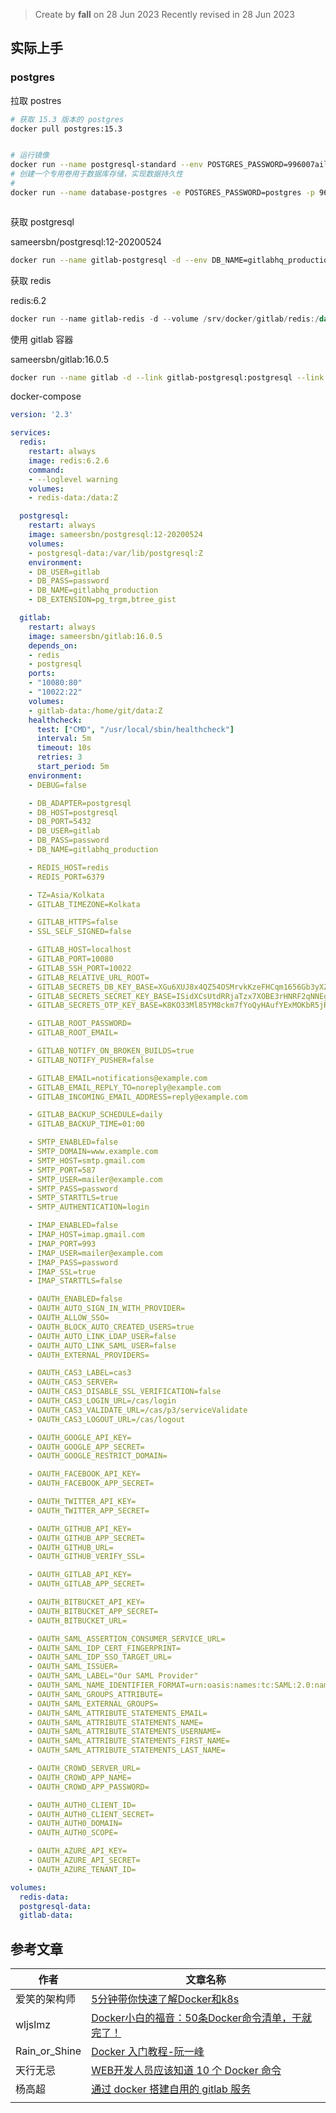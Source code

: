 > Create by **fall** on 28 Jun 2023
> Recently revised in 28 Jun 2023

## 实际上手

### postgres

拉取 postres

```bash
# 获取 15.3 版本的 postgres
docker pull postgres:15.3


# 运行镜像
docker run --name postgresql-standard --env POSTGRES_PASSWORD=996007aile --publish 9600:5432 postgres:15.3
# 创建一个专用卷用于数据库存储，实现数据持久性
# 
docker run --name database-postgres -e POSTGRES_PASSWORD=postgres -p 9600:5432 -v postgresvol:/var/lib/postgresql/data -d postgres:15.3
```

```lua

```



获取 postgresql

sameersbn/postgresql:12-20200524

```bash
docker run --name gitlab-postgresql -d --env DB_NAME=gitlabhq_production --env DB_USER=gitlab --env DB_PASS=admin_99565 --env DB_EXTENSION=pg_trgm,btree_gist --volume /srv/docker/gitlab/postgresql:/var/lib/postgresql  sameersbn/postgresql:12-20200524
```

获取 redis 

redis:6.2

```powershell
docker run --name gitlab-redis -d --volume /srv/docker/gitlab/redis:/data redis:6.2
```

使用 gitlab 容器

sameersbn/gitlab:16.0.5

```bash
docker run --name gitlab -d --link gitlab-postgresql:postgresql --link gitlab-redis:redisio --publish 7022:22 --publish 7080:80 --env GITLAB_PORT=7080 --env GITLAB_SSH_PORT=7022  --env GITLAB_SECRETS_DB_KEY_BASE=XGu6XUJ8x4QZ54OSMrvkKzeFHCqm1656Gb3yXZMzp3dJtm2ruio64ZllmtSgvt7pwnhp --env GITLAB_SECRETS_SECRET_KEY_BASE=ISidXCsUtdRRjaTzx7XOBE3rHNRF2qNNEgg9PfKeHSmEsXWfJueJv7M3NEVtUR2gBJAO --env GITLAB_SECRETS_OTP_KEY_BASE=K8KO33Ml85YM8ckm7fYoQyHAufYExMOKbR5jRzjtz8obhRFAsOuGvEy8p7NbneIjFIGC --volume /srv/docker/gitlab/gitlab:/home/git/data  sameersbn/gitlab:16.0.5
```

docker-compose

```yaml
version: '2.3'

services:
  redis:
    restart: always
    image: redis:6.2.6
    command:
    - --loglevel warning
    volumes:
    - redis-data:/data:Z

  postgresql:
    restart: always
    image: sameersbn/postgresql:12-20200524
    volumes:
    - postgresql-data:/var/lib/postgresql:Z
    environment:
    - DB_USER=gitlab
    - DB_PASS=password
    - DB_NAME=gitlabhq_production
    - DB_EXTENSION=pg_trgm,btree_gist

  gitlab:
    restart: always
    image: sameersbn/gitlab:16.0.5
    depends_on:
    - redis
    - postgresql
    ports:
    - "10080:80"
    - "10022:22"
    volumes:
    - gitlab-data:/home/git/data:Z
    healthcheck:
      test: ["CMD", "/usr/local/sbin/healthcheck"]
      interval: 5m
      timeout: 10s
      retries: 3
      start_period: 5m
    environment:
    - DEBUG=false

    - DB_ADAPTER=postgresql
    - DB_HOST=postgresql
    - DB_PORT=5432
    - DB_USER=gitlab
    - DB_PASS=password
    - DB_NAME=gitlabhq_production

    - REDIS_HOST=redis
    - REDIS_PORT=6379

    - TZ=Asia/Kolkata
    - GITLAB_TIMEZONE=Kolkata

    - GITLAB_HTTPS=false
    - SSL_SELF_SIGNED=false

    - GITLAB_HOST=localhost
    - GITLAB_PORT=10080
    - GITLAB_SSH_PORT=10022
    - GITLAB_RELATIVE_URL_ROOT=
    - GITLAB_SECRETS_DB_KEY_BASE=XGu6XUJ8x4QZ54OSMrvkKzeFHCqm1656Gb3yXZMzp3dJtm2ruio64ZllmtSgvt7pwnhp
    - GITLAB_SECRETS_SECRET_KEY_BASE=ISidXCsUtdRRjaTzx7XOBE3rHNRF2qNNEgg9PfKeHSmEsXWfJueJv7M3NEVtUR2gBJAO
    - GITLAB_SECRETS_OTP_KEY_BASE=K8KO33Ml85YM8ckm7fYoQyHAufYExMOKbR5jRzjtz8obhRFAsOuGvEy8p7NbneIjFIGC

    - GITLAB_ROOT_PASSWORD=
    - GITLAB_ROOT_EMAIL=

    - GITLAB_NOTIFY_ON_BROKEN_BUILDS=true
    - GITLAB_NOTIFY_PUSHER=false

    - GITLAB_EMAIL=notifications@example.com
    - GITLAB_EMAIL_REPLY_TO=noreply@example.com
    - GITLAB_INCOMING_EMAIL_ADDRESS=reply@example.com

    - GITLAB_BACKUP_SCHEDULE=daily
    - GITLAB_BACKUP_TIME=01:00

    - SMTP_ENABLED=false
    - SMTP_DOMAIN=www.example.com
    - SMTP_HOST=smtp.gmail.com
    - SMTP_PORT=587
    - SMTP_USER=mailer@example.com
    - SMTP_PASS=password
    - SMTP_STARTTLS=true
    - SMTP_AUTHENTICATION=login

    - IMAP_ENABLED=false
    - IMAP_HOST=imap.gmail.com
    - IMAP_PORT=993
    - IMAP_USER=mailer@example.com
    - IMAP_PASS=password
    - IMAP_SSL=true
    - IMAP_STARTTLS=false

    - OAUTH_ENABLED=false
    - OAUTH_AUTO_SIGN_IN_WITH_PROVIDER=
    - OAUTH_ALLOW_SSO=
    - OAUTH_BLOCK_AUTO_CREATED_USERS=true
    - OAUTH_AUTO_LINK_LDAP_USER=false
    - OAUTH_AUTO_LINK_SAML_USER=false
    - OAUTH_EXTERNAL_PROVIDERS=

    - OAUTH_CAS3_LABEL=cas3
    - OAUTH_CAS3_SERVER=
    - OAUTH_CAS3_DISABLE_SSL_VERIFICATION=false
    - OAUTH_CAS3_LOGIN_URL=/cas/login
    - OAUTH_CAS3_VALIDATE_URL=/cas/p3/serviceValidate
    - OAUTH_CAS3_LOGOUT_URL=/cas/logout

    - OAUTH_GOOGLE_API_KEY=
    - OAUTH_GOOGLE_APP_SECRET=
    - OAUTH_GOOGLE_RESTRICT_DOMAIN=

    - OAUTH_FACEBOOK_API_KEY=
    - OAUTH_FACEBOOK_APP_SECRET=

    - OAUTH_TWITTER_API_KEY=
    - OAUTH_TWITTER_APP_SECRET=

    - OAUTH_GITHUB_API_KEY=
    - OAUTH_GITHUB_APP_SECRET=
    - OAUTH_GITHUB_URL=
    - OAUTH_GITHUB_VERIFY_SSL=

    - OAUTH_GITLAB_API_KEY=
    - OAUTH_GITLAB_APP_SECRET=

    - OAUTH_BITBUCKET_API_KEY=
    - OAUTH_BITBUCKET_APP_SECRET=
    - OAUTH_BITBUCKET_URL=

    - OAUTH_SAML_ASSERTION_CONSUMER_SERVICE_URL=
    - OAUTH_SAML_IDP_CERT_FINGERPRINT=
    - OAUTH_SAML_IDP_SSO_TARGET_URL=
    - OAUTH_SAML_ISSUER=
    - OAUTH_SAML_LABEL="Our SAML Provider"
    - OAUTH_SAML_NAME_IDENTIFIER_FORMAT=urn:oasis:names:tc:SAML:2.0:nameid-format:transient
    - OAUTH_SAML_GROUPS_ATTRIBUTE=
    - OAUTH_SAML_EXTERNAL_GROUPS=
    - OAUTH_SAML_ATTRIBUTE_STATEMENTS_EMAIL=
    - OAUTH_SAML_ATTRIBUTE_STATEMENTS_NAME=
    - OAUTH_SAML_ATTRIBUTE_STATEMENTS_USERNAME=
    - OAUTH_SAML_ATTRIBUTE_STATEMENTS_FIRST_NAME=
    - OAUTH_SAML_ATTRIBUTE_STATEMENTS_LAST_NAME=

    - OAUTH_CROWD_SERVER_URL=
    - OAUTH_CROWD_APP_NAME=
    - OAUTH_CROWD_APP_PASSWORD=

    - OAUTH_AUTH0_CLIENT_ID=
    - OAUTH_AUTH0_CLIENT_SECRET=
    - OAUTH_AUTH0_DOMAIN=
    - OAUTH_AUTH0_SCOPE=

    - OAUTH_AZURE_API_KEY=
    - OAUTH_AZURE_API_SECRET=
    - OAUTH_AZURE_TENANT_ID=

volumes:
  redis-data:
  postgresql-data:
  gitlab-data:
```



## 参考文章

| 作者          | 文章名称                                                     |
| ------------- | ------------------------------------------------------------ |
| 爱笑的架构师  | [5分钟带你快速了解Docker和k8s](https://juejin.cn/post/6913568633813729294) |
| wljslmz       | [Docker小白的福音：50条Docker命令清单，干就完了！](https://juejin.cn/post/7127082572399509511) |
| Rain_or_Shine | [Docker 入门教程-阮一峰](https://juejin.cn/post/6844903561432662023) |
| 天行无忌      | [WEB开发人员应该知道 10 个 Docker 命令](https://juejin.cn/post/7188341548692537402) |
| 杨高超        | [通过 docker 搭建自用的 gitlab 服务](https://juejin.cn/post/6844903544496062472) |
|               |                                                              |

